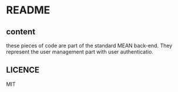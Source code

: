 # README

## content
these pieces of code are part of the standard MEAN back-end. They represent the user management part with user authenticatio.

## LICENCE
MIT